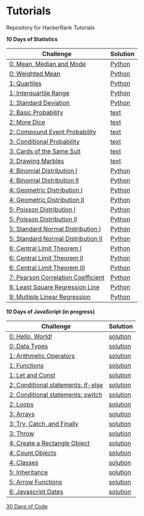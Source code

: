 # Tutorials

Repository for HackerRank Tutorials

<b>10 Days of Statistics</b>

| Challenge  | Solution |
| ------------- | ------------- |
| [0: Mean, Median and Mode](https://www.hackerrank.com/challenges/s10-basic-statistics/problem?isFullScreen=true)  | [Python](https://github.com/apmiravite/Tutorials/blob/main/10%20Days%20of%20Statistics/00a%20Mean%2C%20Median%2C%20and%20Mode.py)  |
| [0: Weighted Mean](https://www.hackerrank.com/challenges/s10-weighted-mean/problem?isFullScreen=true)  | [Python](https://github.com/apmiravite/Tutorials/blob/main/10%20Days%20of%20Statistics/00b%20Weighted%20Mean.py)  | 
| [1: Quartiles](https://www.hackerrank.com/challenges/s10-quartiles/problem?isFullScreen=true)  | [Python](https://github.com/apmiravite/Tutorials/blob/main/10%20Days%20of%20Statistics/01a%20Quartiles.py)  | 
| [1: Interquartile Range](https://www.hackerrank.com/challenges/s10-interquartile-range/problem?isFullScreen=true)  | [Python](https://github.com/apmiravite/Tutorials/blob/main/10%20Days%20of%20Statistics/01b%20Interquartile%20Range.py)  | 
| [1: Standard Deviation](https://www.hackerrank.com/challenges/s10-standard-deviation/problem?isFullScreen=true)  | [Python](https://github.com/apmiravite/Tutorials/blob/main/10%20Days%20of%20Statistics/01c%20Standard%20Deviation.py)  | 
| [2: Basic Probability](https://www.hackerrank.com/challenges/s10-mcq-1/problem?isFullScreen=true)  | [text](https://github.com/apmiravite/Tutorials/blob/main/10%20Days%20of%20Statistics/02a%20Basic%20Probability)  | 
| [2: More Dice](https://www.hackerrank.com/challenges/s10-mcq-2/problem?isFullScreen=true)  | [text](https://github.com/apmiravite/Tutorials/blob/main/10%20Days%20of%20Statistics/02b%20More%20Dice)  | 
| [2: Compound Event Probability](https://www.hackerrank.com/challenges/s10-mcq-3/problem?isFullScreen=true)  | [text](https://github.com/apmiravite/Tutorials/blob/main/10%20Days%20of%20Statistics/02c%20Compound%20Event%20Probabilityl)  | 
| [3: Conditional Probability](https://www.hackerrank.com/challenges/s10-mcq-4/problem?isFullScreen=true)  | [text](https://github.com/apmiravite/Tutorials/blob/main/10%20Days%20of%20Statistics/03a%20Conditional%20Probability)  | 
| [3: Cards of the Same Suit](https://www.hackerrank.com/challenges/s10-mcq-5/problem?isFullScreen=true)  | [text](https://github.com/apmiravite/Tutorials/blob/main/10%20Days%20of%20Statistics/03b%20Cards%20of%20the%20Same%20Suit)  | 
| [3: Drawing Marbles](https://www.hackerrank.com/challenges/s10-mcq-6/problem?isFullScreen=true)  | [text](https://github.com/apmiravite/Tutorials/blob/main/10%20Days%20of%20Statistics/03c%20Drawing%20Marbles)  | 
| [4: Binomial Distribution I](https://www.hackerrank.com/challenges/s10-binomial-distribution-1/problem?isFullScreen=true)  | [Python](https://github.com/apmiravite/Tutorials/blob/main/10%20Days%20of%20Statistics/04a%20Binomial%20Distribution%20I.py)  | 
| [4: Binomial Distribution II](https://www.hackerrank.com/challenges/s10-binomial-distribution-2/problem?isFullScreen=true)  | [Python](https://github.com/apmiravite/Tutorials/blob/main/10%20Days%20of%20Statistics/04b%20Binomial%20Distribution%20II.py)  | 
| [4: Geometric Distribution I](https://www.hackerrank.com/challenges/s10-geometric-distribution-1/problem?isFullScreen=true)  | [Python](https://github.com/apmiravite/Tutorials/blob/main/10%20Days%20of%20Statistics/04c%20Geometric%20Distribution%20I.py)  | 
| [4: Geometric Distribution II](https://www.hackerrank.com/challenges/s10-geometric-distribution-2/problem?isFullScreen=true)  | [Python](https://github.com/apmiravite/Tutorials/blob/main/10%20Days%20of%20Statistics/04d%20Geometric%20Distribution%20II.py)  | 
| [5: Poisson Distribution I](https://www.hackerrank.com/challenges/s10-poisson-distribution-1/problem?isFullScreen=true)  | [Python](https://github.com/apmiravite/Tutorials/blob/main/10%20Days%20of%20Statistics/05a%20Poisson%20Distribution%20I.py)  | 
| [5: Poisson Distribution II](https://www.hackerrank.com/challenges/s10-poisson-distribution-2/problem?isFullScreen=true)  | [Python](https://github.com/apmiravite/Tutorials/blob/main/10%20Days%20of%20Statistics/05b%20Poisson%20Distribution%20II.py)  | 
| [5: Standard Normal Distribution I](https://www.hackerrank.com/challenges/s10-normal-distribution-1/problem?isFullScreen=true)  | [Python](https://github.com/apmiravite/Tutorials/blob/main/10%20Days%20of%20Statistics/05c%20Normal%20Distribution%20I.py)  | 
| [5: Standard Normal Distribution II](https://www.hackerrank.com/challenges/s10-normal-distribution-2/problem?isFullScreen=true)  | [Python](https://github.com/apmiravite/Tutorials/blob/main/10%20Days%20of%20Statistics/05d%20Normal%20Distribution%20II.py)  | 
| [6: Central Limit Theorem I](https://www.hackerrank.com/challenges/s10-the-central-limit-theorem-1/problem?isFullScreen=true)  | [Python](https://github.com/apmiravite/Tutorials/blob/main/10%20Days%20of%20Statistics/06a%20Central%20Limit%20Theorem%20I.py)  | 
| [6: Central Limit Theorem II](https://www.hackerrank.com/challenges/s10-the-central-limit-theorem-2/problem?isFullScreen=true)  | [Python](https://github.com/apmiravite/Tutorials/blob/main/10%20Days%20of%20Statistics/06b%20Central%20Limit%20Theorem%20II.py)  | 
| [6: Central Limit Theorem III](https://www.hackerrank.com/challenges/s10-the-central-limit-theorem-3/problem?isFullScreen=true)  | [Python](https://github.com/apmiravite/Tutorials/blob/main/10%20Days%20of%20Statistics/06c%20Central%20Limit%20Theorem%20III.py)  | 
| [7: Pearson Correlation Coefficient](https://www.hackerrank.com/challenges/s10-pearson-correlation-coefficient/problem?isFullScreen=true)  | [Python](https://github.com/apmiravite/Tutorials/blob/main/10%20Days%20of%20Statistics/07a%20Pearson%20Correlation%20Coefficient%20I.py)  | 
| [8: Least Square Regression Line](https://www.hackerrank.com/challenges/s10-least-square-regression-line/problem?isFullScreen=true)  | [Python](https://github.com/apmiravite/Tutorials/blob/main/10%20Days%20of%20Statistics/08a%20Least%20Square%20Regression%20Line.py)  | 
| [9: Multiple Linear Regression](https://www.hackerrank.com/challenges/s10-multiple-linear-regression/problem?isFullScreen=true)  | [Python](https://github.com/apmiravite/Tutorials/blob/main/10%20Days%20of%20Statistics/09a%20Multiple%20Linear%20Regression.py)  | 

<b>10 Days of JavaScript (in progress)</b>

| Challenge  | Solution |
| ------------- | ------------- |
| [0: Hello, World!](https://www.hackerrank.com/challenges/js10-hello-world/problem?isFullScreen=true)  | [solution](https://github.com/apmiravite/Tutorials/blob/main/10%20Days%20of%20Javascript/0a%20Hello%2C%20World.js)  |
| [0: Data Types](https://www.hackerrank.com/challenges/js10-data-types/problem?isFullScreen=true)  | [solution](https://github.com/apmiravite/Tutorials/blob/main/10%20Days%20of%20Javascript/0b%20Data%20Types.js)  | 
| [1: Arithmetic Operators](https://www.hackerrank.com/challenges/js10-arithmetic-operators/problem?isFullScreen=true)  | [solution](https://github.com/apmiravite/Tutorials/blob/main/10%20Days%20of%20Javascript/1a%20Arithmetic%20Operators.js)  | 
| [1: Functions](https://www.hackerrank.com/challenges/js10-function/problem?isFullScreen=true)  | [solution](https://github.com/apmiravite/Tutorials/blob/main/10%20Days%20of%20Javascript/1b%20Functions.js)  | 
| [1: Let and Const](https://www.hackerrank.com/challenges/js10-let-and-const/problem?isFullScreen=true)  | [solution](https://github.com/apmiravite/Tutorials/blob/main/10%20Days%20of%20Javascript/1c%20Let%20and%20Const.js)  | 
| [2: Conditional statements: if-else](https://www.hackerrank.com/challenges/js10-if-else/problem?isFullScreen=true)  | [solution](https://github.com/apmiravite/Tutorials/blob/main/10%20Days%20of%20Javascript/2a%20Conditional%20Statements:%20%20if-else.js)  | 
| [2: Conditional statements: switch](https://www.hackerrank.com/challenges/js10-switch/problem?isFullScreen=true)  | [solution](https://github.com/apmiravite/Tutorials/blob/main/10%20Days%20of%20Javascript/2b%20Conditional%20Statements:%20Switch.js)  | 
| [2: Loops](https://www.hackerrank.com/challenges/js10-loops/problem?isFullScreen=true)  | [solution](https://github.com/apmiravite/Tutorials/blob/main/10%20Days%20of%20Javascript/2c%20Loops.js)  | 
| [3: Arrays](https://www.hackerrank.com/challenges/js10-arrays/problem?isFullScreen=true)  | [solution](https://github.com/apmiravite/Tutorials/blob/main/10%20Days%20of%20Javascript/3a%20Arrays.js)  | 
| [3: Try, Catch, and Finally](https://www.hackerrank.com/challenges/js10-try-catch-and-finally/problem?isFullScreen=true)  | [solution](https://github.com/apmiravite/Tutorials/blob/main/10%20Days%20of%20Javascript/3b%20Try%2C%20Catch%2C%20and%20Finally.js)  | 
| [3: Throw](https://www.hackerrank.com/challenges/js10-throw/problem?isFullScreen=true)  | [solution](https://github.com/apmiravite/Tutorials/blob/main/10%20Days%20of%20Javascript/3c%20Throw.js)  | 
| [4: Create a Rectangle Object](https://www.hackerrank.com/challenges/js10-objects/problem?isFullScreen=true)  | [solution](https://github.com/apmiravite/Tutorials/blob/main/10%20Days%20of%20Javascript/4a%20Create%20a%20rectangle%20object.js)  | 
| [4: Count Objects](https://www.hackerrank.com/challenges/js10-count-objects/problem?isFullScreen=true)  | [solution](https://github.com/apmiravite/Tutorials/blob/main/10%20Days%20of%20Javascript/4b%20Count%20Objects.js)  | 
| [4: Classes](https://www.hackerrank.com/challenges/js10-class/problem?isFullScreen=true)  | [solution](https://github.com/apmiravite/Tutorials/blob/main/10%20Days%20of%20Javascript/4c%20Classes.js)  | 
| [5: Inheritance](https://www.hackerrank.com/challenges/js10-inheritance/problem)  | [solution](https://github.com/apmiravite/Tutorials/blob/main/10%20Days%20of%20Javascript/5a%20Inheritance.js)  | 
| [5: Arrow Functions](https://www.hackerrank.com/challenges/js10-arrows/problem?isFullScreen=true)  | [solution](https://github.com/apmiravite/Tutorials/blob/main/10%20Days%20of%20Javascript/5c%20Arrow%20Functions.js)  | 
| [6: Javascript Dates](https://www.hackerrank.com/challenges/js10-date/problem?isFullScreen=true)  | [solution](https://github.com/apmiravite/Tutorials/blob/main/10%20Days%20of%20Javascript/6b%20Javascript%20Dates.js)  | 


[30 Days of Code](https://github.com/apmiravite/Tutorials/tree/30-Days-of-Code)
